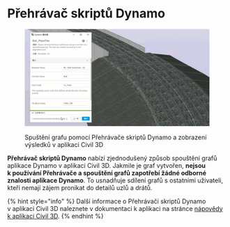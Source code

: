 # Přehrávač skriptů Dynamo

<figure><img src="../.gitbook/assets/Rail_PlaceTies_Player (1).gif" alt=""><figcaption><p>Spuštění grafu pomocí Přehrávače skriptů Dynamo a zobrazení výsledků v aplikaci Civil 3D</p></figcaption></figure>

**Přehrávač skriptů Dynamo** nabízí zjednodušený způsob spouštění grafů aplikace Dynamo v aplikaci Civil 3D. Jakmile je graf vytvořen, **nejsou k používání Přehrávače a spouštění grafů zapotřebí žádné odborné znalosti aplikace Dynamo**. To usnadňuje sdílení grafů s ostatními uživateli, kteří nemají zájem pronikat do detailů uzlů a drátů.

{% hint style="info" %} Další informace o Přehrávači skriptů Dynamo v aplikaci Civil 3D naleznete v dokumentaci k aplikaci na stránce [nápovědy k aplikaci Civil 3D](https://help.autodesk.com/view/CIV3D/2025/ENU/?guid=dynamo\_player). {% endhint %}
